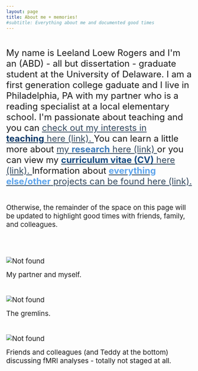 ```yaml
---
layout: page
title: About me + memories!
#subtitle: Everything about me and documented good times
---
```

<p>&nbsp;</p>
<p><span style="font-size: 18pt;">My name is Leeland Loew Rogers and I'm an (ABD) - all but dissertation - graduate student at the University of Delaware. I am a first generation college gaduate and I live in Philadelphia, PA with my partner who is a reading specialist at a local elementary school. I'm passionate about teaching and you can <span style="color: #34495e;"><a style="color: #34495e;" href="https://leeloew.github.io/teaching/">check out my interests in <span style="color: #063768;"><strong>teaching</strong></span>&nbsp;here (link). </a></span>You can learn a little more about <span style="color: #34495e;"><a style="color: #34495e;" href="https://leeloew.github.io/research/">my <span style="color: #3b7bbb;"><strong>research</strong></span> here (link)&nbsp;</a></span>or you can view my <span style="color: #34495e;"><a style="color: #34495e;" href="https://leeloew.github.io/CV/"><span style="color: #164b80;"><strong>curriculum vitae (CV)</strong></span>&nbsp;here (link). </a></span>Information about <span style="color: #34495e;"><a style="color: #34495e;" href="https://leeloew.github.io/other/"><span style="color: #5ca3eb;"><strong>everything else/other</strong></span> projects can be found here (link).</a></span></span></p>
<p>&nbsp;</p>
<p><span style="font-size: 14pt;">Otherwise, the remainder of the space on this page will be updated to highlight good times with friends, family, and colleagues.</span></p>
<p>&nbsp;</p>
<p>&nbsp;</p>
<p><span style="font-size: 14pt;"><img src="{{ 'MeDerek1.jpg' | relative_url }}" alt="Not found" /></span></p>
<p><span style="font-size: 14pt;"> My partner and myself.</span></p>
<p>&nbsp;</p>
<p><span style="font-size: 14pt;"><img src="{{ 'cats.jpg' | relative_url }}" alt="Not found" /> </span></p>
<p><span style="font-size: 14pt;">The gremlins.</span></p>
<p>&nbsp;</p>
<p><span style="font-size: 14pt;"><img src="{{ 'VickeryLab1.jpg' | relative_url }}" alt="Not found" /> </span></p>
<p><span style="font-size: 14pt;">Friends and colleagues (and Teddy at the bottom) discussing fMRI analyses - totally not staged at all.</span></p>
<p>&nbsp;</p>